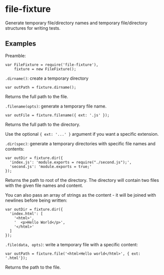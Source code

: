 # file-fixture

Generate temporary file/directory names and temporary file/directory structures for writing tests.

## Examples

Preamble:

    var FileFixture = require('file-fixture'),
        fixture = new FileFixture();

`.dirname()`: create a temporary directory

    var outPath = fixture.dirname();

Returns the full path to the file.

`.filename(opts)`: generate a temporary file name.

    var outFile = fixture.filename({ ext: '.js' });

Returns the full path to the directory.

Use the optional `{ ext: '...' }` argument if you want a specific extension.

`.dir(spec)`: generate a temporary directories with specific file names and contents:

    var outDir = fixture.dir({
      'index.js': 'module.exports = require("./second.js");',
      'second.js': 'module.exports = true;'
    });

Returns the path to root of the directory. The directory will contain two files with the given file names and content.

You can also pass an array of strings as the content - it will be joined with newlines before being written:

    var outDir = fixture.dir({
      'index.html': [
        '<html>',
        '  <p>Hello World</p>',
        '</html>'
      ]
    });


`.file(data, opts)`: write a temporary file with a specific content:

    var outPath = fixture.file('<html>Hello world</html>', { ext: '.html'});

Returns the path to the file.
